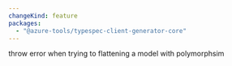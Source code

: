 ```yaml
---
changeKind: feature
packages:
  - "@azure-tools/typespec-client-generator-core"
---
```


throw error when trying to flattening a model with polymorphsim